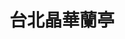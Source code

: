 ---
title: "台北晶華蘭亭"
description: "台北晶華蘭亭"
layout: shop
keywords:
  - 美食競賽
  - 台灣美食
  - 美食精選
datePublished: "2025-06-30"
dateModified: "2025-07-04"
city: "台北市"
district: "中山區"
address: "台北市中山區中山北路二段39巷3號"
phone: "0225215000#3680"
geo: "25.054188522340223, 121.52424008371192"
google_map: "https://maps.app.goo.gl/48jZuEnSb5hXnG729"
footinder: "https://footinder.com.tw/%E5%8F%B0%E5%8C%97%E5%B8%82%E4%B8%AD%E5%B1%B1%E5%8D%80/52645/"
official: "https://www.regenttaiwan.com/dining/lan-ting"
award:
  - name: "500盤"
    year: "2024"
    entries:
      - dishes:
          - "四季豆捲餅"
          - "東坡肉"

---